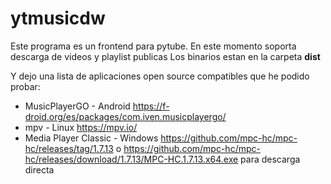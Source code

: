 # ytmusicdw
Este programa es un frontend para pytube.
En este momento soporta descarga de videos y playlist publicas
Los binarios estan en la carpeta **dist**

Y dejo una lista de aplicaciones open source compatibles que he podido probar:
* MusicPlayerGO - Android https://f-droid.org/es/packages/com.iven.musicplayergo/ 
* mpv - Linux https://mpv.io/ 
* Media Player Classic - Windows https://github.com/mpc-hc/mpc-hc/releases/tag/1.7.13 o https://github.com/mpc-hc/mpc-hc/releases/download/1.7.13/MPC-HC.1.7.13.x64.exe para descarga directa 
